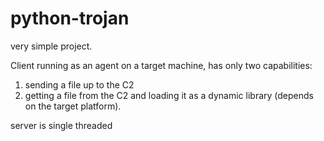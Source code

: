 # python-trojan

very simple project.

Client running as an agent on a target machine, has only two capabilities:

1. sending a file up to the C2
2. getting a file from the C2 and loading it as a dynamic library (depends on the target platform).

server is single threaded
